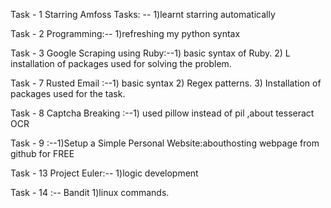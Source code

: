 Task - 1 Starring Amfoss Tasks: -- 1)learnt starring automatically	


Task - 2 Programming:-- 1)refreshing my python syntax


Task - 3 Google Scraping using Ruby:--1) basic syntax of Ruby. 2) L installation of packages used for solving the problem.	


Task - 7 Rusted Email	:--1)  basic syntax  2) Regex patterns. 3) Installation of packages used for the task.	


Task - 8 Captcha Breaking	:--1) used pillow instead of pil ,about tesseract OCR


Task - 9 :--1)Setup a Simple Personal Website:abouthosting webpage from github for FREE	


Task - 13 Project Euler:-- 1)logic development


Task - 14 :-- Bandit	1)linux commands.
